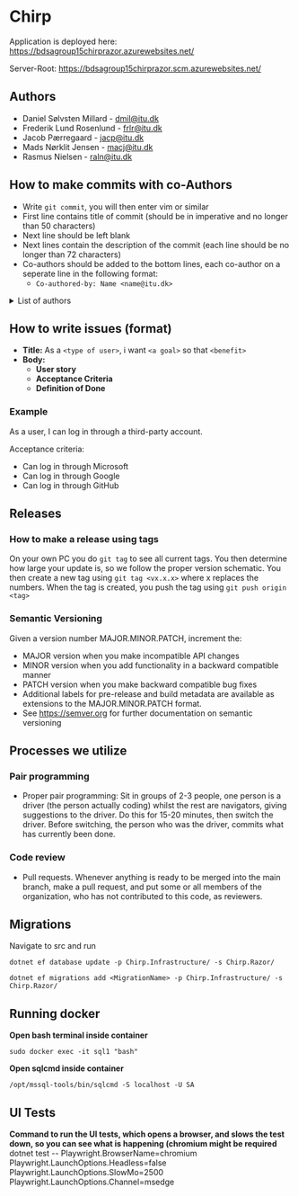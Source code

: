 # Chirp
Application is deployed here: https://bdsagroup15chirprazor.azurewebsites.net/

Server-Root: https://bdsagroup15chirprazor.scm.azurewebsites.net/

## Authors
- Daniel Sølvsten Millard - dmil@itu.dk 
- Frederik Lund Rosenlund - frlr@itu.dk
- Jacob Pærregaard - jacp@itu.dk
- Mads Nørklit Jensen - macj@itu.dk 
- Rasmus Nielsen - raln@itu.dk

## How to make commits with co-Authors
- Write `git commit`, you will then enter vim or similar
- First line contains title of commit (should be in imperative and no longer than 50 characters)
- Next line should be left blank
- Next lines contain the description of the commit (each line should be no longer than 72 characters)
- Co-authors should be added to the bottom lines, each co-author on a seperate line in the following format:
  - `Co-authored-by: Name <name@itu.dk>`

<details>
    <summary>List of authors</summary>
		Co-authored-by: Daniel &lt;dmil@itu.dk> <br />
		Co-authored-by: Frederik &lt;frlr@itu.dk> <br />
		Co-authored-by: Jacob &lt;jacp@itu.dk> <br />
		Co-authored-by: Mads &lt;macj@itu.dk> <br />
		Co-authored-by: Rasmus &lt;raln@itu.dk> <br />
</details>
 
## How to write issues (format)
- **Title:** As a `<type of user>`, i want `<a goal>` so that `<benefit>`
- **Body:**
  - **User story**
  - **Acceptance Criteria**
  - **Definition of Done**

### Example
As a user, I can log in through a third-party account.

Acceptance criteria:
  * Can log in through Microsoft
  * Can log in through Google
  * Can log in through GitHub

## Releases

### How to make a release using tags
On your own PC you do `git tag` to see all current tags.
You then determine how large your update is, so we follow the proper version schematic.
You then create a new tag using `git tag <vx.x.x>` where x replaces the numbers.
When the tag is created, you push the tag using `git push origin <tag>`

### Semantic Versioning
Given a version number MAJOR.MINOR.PATCH, increment the:

* MAJOR version when you make incompatible API changes
* MINOR version when you add functionality in a backward compatible manner
* PATCH version when you make backward compatible bug fixes
* Additional labels for pre-release and build metadata are available as extensions to the MAJOR.MINOR.PATCH format.
* See https://semver.org for further documentation on semantic versioning

## Processes we utilize

### Pair programming
* Proper pair programming: Sit in groups of 2-3 people, one person is a driver (the person actually coding) whilst the rest are navigators, giving suggestions to the driver. Do this for 15-20 minutes, then switch the driver. Before switching, the person who was the driver, commits what has currently been done.

### Code review
* Pull requests. Whenever anything is ready to be merged into the main branch, make a pull request, and put some
or all members of the organization, who has not contributed to this code, as reviewers.

## Migrations
Navigate to src and run

`dotnet ef database update -p Chirp.Infrastructure/ -s Chirp.Razor/`

`dotnet ef migrations add <MigrationName> -p Chirp.Infrastructure/ -s Chirp.Razor/`

## Running docker
**Open bash terminal inside container**

`sudo docker exec -it sql1 "bash"`

**Open sqlcmd inside container**

`/opt/mssql-tools/bin/sqlcmd -S localhost -U SA`

## UI Tests
**Command to run the UI tests, which opens a browser, and slows the test down, so you can see what is happening (chromium might be required**
dotnet test -- Playwright.BrowserName=chromium Playwright.LaunchOptions.Headless=false Playwright.LaunchOptions.SlowMo=2500 Playwright.LaunchOptions.Channel=msedge